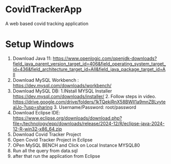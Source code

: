 # CovidTrackerApp
 A web based covid tracking application


# Setup Windows
1. Download Java 11: https://www.openlogic.com/openjdk-downloads?field_java_parent_version_target_id=406&field_operating_system_target_id=436&field_architecture_target_id=All&field_java_package_target_id=All
2. Download MySQL Workbench : https://dev.mysql.com/downloads/workbench/
3. Download MySQL DB:
    1.INstall MYSQL Installer https://dev.mysql.com/downloads/installer/
   2. Follow steps in video. https://drive.google.com/drive/folders/1kTQekiRnX58BWIl1a9mnZBLvytealJo-?usp=sharing
   3. Username/Password: root/password
4. Download Eclipse IDE: https://www.eclipse.org/downloads/download.php?file=/technology/epp/downloads/release/2024-12/R/eclipse-java-2024-12-R-win32-x86_64.zip
5. Download Covid Tracker Project
6. Open Covid Tracker Project in Eclipse
7. OPen MySQL BENCH and Click on Local Instance MYSQL80
8. Run all the query from data.sql
9. after that run the application from Eclipse
